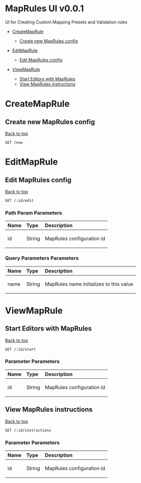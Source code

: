 <a name="top"></a>
# MapRules UI v0.0.1

UI for Creating Custom Mapping Presets and Validation rules

- [CreateMapRule](#createmaprule)
	- [Create new MapRules config](#create-new-maprules-config)
	
- [EditMapRule](#editmaprule)
	- [Edit MapRules config](#edit-maprules-config)
	
- [ViewMapRule](#viewmaprule)
	- [Start Editors with MapRules](#start-editors-with-maprules)
	- [View MapRules instructions](#view-maprules-instructions)
	


# <a name='createmaprule'></a> CreateMapRule

## <a name='create-new-maprules-config'></a> Create new MapRules config
[Back to top](#top)



	GET /new







# <a name='editmaprule'></a> EditMapRule

## <a name='edit-maprules-config'></a> Edit MapRules config
[Back to top](#top)



	GET /:id/edit





### Path Param Parameters

| Name     | Type       | Description                           |
|:---------|:-----------|:--------------------------------------|
|  id | String | <p>MapRules configuration id</p>|

### Query Parameters Parameters

| Name     | Type       | Description                           |
|:---------|:-----------|:--------------------------------------|
|  name | String | <p>MapRules name initializes to this value</p>|




# <a name='viewmaprule'></a> ViewMapRule

## <a name='start-editors-with-maprules'></a> Start Editors with MapRules
[Back to top](#top)



	GET /:id/start





### Parameter Parameters

| Name     | Type       | Description                           |
|:---------|:-----------|:--------------------------------------|
|  id | String | <p>MapRules configuration id</p>|




## <a name='view-maprules-instructions'></a> View MapRules instructions
[Back to top](#top)



	GET /:id/instructions





### Parameter Parameters

| Name     | Type       | Description                           |
|:---------|:-----------|:--------------------------------------|
|  id | String | <p>MapRules configuration id</p>|




